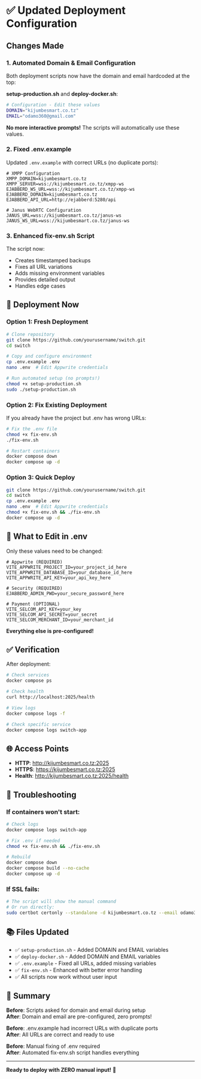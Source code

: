 # ✅ Updated Deployment Configuration

## Changes Made

### 1. **Automated Domain & Email Configuration**

Both deployment scripts now have the domain and email hardcoded at the top:

**setup-production.sh** and **deploy-docker.sh**:
```bash
# Configuration - Edit these values
DOMAIN="kijumbesmart.co.tz"
EMAIL="odamo360@gmail.com"
```

**No more interactive prompts!** The scripts will automatically use these values.

### 2. **Fixed .env.example**

Updated `.env.example` with correct URLs (no duplicate ports):

```env
# XMPP Configuration
XMPP_DOMAIN=kijumbesmart.co.tz
XMPP_SERVER=wss://kijumbesmart.co.tz/xmpp-ws
EJABBERD_WS_URL=wss://kijumbesmart.co.tz/xmpp-ws
EJABBERD_DOMAIN=kijumbesmart.co.tz
EJABBERD_API_URL=http://ejabberd:5280/api

# Janus WebRTC Configuration
JANUS_URL=wss://kijumbesmart.co.tz/janus-ws
JANUS_WS_URL=wss://kijumbesmart.co.tz/janus-ws
```

### 3. **Enhanced fix-env.sh Script**

The script now:
- Creates timestamped backups
- Fixes all URL variations
- Adds missing environment variables
- Provides detailed output
- Handles edge cases

## 🚀 Deployment Now

### Option 1: Fresh Deployment

```bash
# Clone repository
git clone https://github.com/yourusername/switch.git
cd switch

# Copy and configure environment
cp .env.example .env
nano .env  # Edit Appwrite credentials

# Run automated setup (no prompts!)
chmod +x setup-production.sh
sudo ./setup-production.sh
```

### Option 2: Fix Existing Deployment

If you already have the project but .env has wrong URLs:

```bash
# Fix the .env file
chmod +x fix-env.sh
./fix-env.sh

# Restart containers
docker compose down
docker compose up -d
```

### Option 3: Quick Deploy

```bash
git clone https://github.com/yourusername/switch.git
cd switch
cp .env.example .env
nano .env  # Edit Appwrite credentials
chmod +x fix-env.sh && ./fix-env.sh
docker compose up -d
```

## 📝 What to Edit in .env

Only these values need to be changed:

```env
# Appwrite (REQUIRED)
VITE_APPWRITE_PROJECT_ID=your_project_id_here
VITE_APPWRITE_DATABASE_ID=your_database_id_here
VITE_APPWRITE_API_KEY=your_api_key_here

# Security (REQUIRED)
EJABBERD_ADMIN_PWD=your_secure_password_here

# Payment (OPTIONAL)
VITE_SELCOM_API_KEY=your_key
VITE_SELCOM_API_SECRET=your_secret
VITE_SELCOM_MERCHANT_ID=your_merchant_id
```

**Everything else is pre-configured!**

## ✅ Verification

After deployment:

```bash
# Check services
docker compose ps

# Check health
curl http://localhost:2025/health

# View logs
docker compose logs -f

# Check specific service
docker compose logs switch-app
```

## 🌐 Access Points

- **HTTP**: http://kijumbesmart.co.tz:2025
- **HTTPS**: https://kijumbesmart.co.tz:2025
- **Health**: http://kijumbesmart.co.tz:2025/health

## 🔧 Troubleshooting

### If containers won't start:

```bash
# Check logs
docker compose logs switch-app

# Fix .env if needed
chmod +x fix-env.sh && ./fix-env.sh

# Rebuild
docker compose down
docker compose build --no-cache
docker compose up -d
```

### If SSL fails:

```bash
# The script will show the manual command
# Or run directly:
sudo certbot certonly --standalone -d kijumbesmart.co.tz --email odamo360@gmail.com
```

## 📚 Files Updated

- ✅ `setup-production.sh` - Added DOMAIN and EMAIL variables
- ✅ `deploy-docker.sh` - Added DOMAIN and EMAIL variables
- ✅ `.env.example` - Fixed all URLs, added missing variables
- ✅ `fix-env.sh` - Enhanced with better error handling
- ✅ All scripts now work without user input

## 🎯 Summary

**Before**: Scripts asked for domain and email during setup  
**After**: Domain and email are pre-configured, zero prompts!

**Before**: .env.example had incorrect URLs with duplicate ports  
**After**: All URLs are correct and ready to use

**Before**: Manual fixing of .env required  
**After**: Automated fix-env.sh script handles everything

---

**Ready to deploy with ZERO manual input!** 🎉
